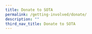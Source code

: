 ```yaml
---
title: Donate to SOTA
permalink: /getting-involved/donate/
description: ""
third_nav_title: Donate to SOTA
---
```

